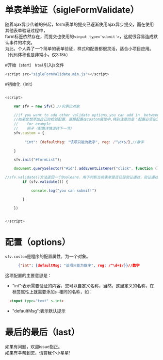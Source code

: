 # 单表单验证（sigleFormValidate）
随着ajax异步传输的兴起，form表单的提交已逐渐使用ajax异步提交，而在使用其他表单验证过程中，<br>
form标签依然存在，而提交也使用的`<input type='submit'>`，这就很容易造成默认事件的冲突。<br>
为此，个人弄了一个简单的表单验证，样式和配置都很灵活，适合小项目应用。（代码体积也是非常小，仅3.18k）

#开始（start）
`html`引入js文件
````javascript
<script src="sigleFormValidate.min.js"></script>
````
#初始化（init）
````javascript

<script>

    var sfv = new Sfv();//实例化对象

    //if you want to add other validate options,you can add in  between instance and init function!
    //如果您想添加自己的检验配置，直接配置在custom属性中,特别注意的是：配置必须在init初始化方法之前！
    //    for example
    //    例子（配置详情请转下一节）
    sfv.custom = {
        
         "int": {defaultMsg: "该项只能为数字", reg: /^\d+$/},//数字
        
    }

    sfv.init("#formList");

    document.querySelector("#id").addEventListener("click", function () {

//sfv.validate()方法返回一个Booleans，用于判断当前表单是否已经验证通过，验证通过后直接使用ajax传输数据。
        if (sfv.validate()) {

            console.log("you can submit!")

        }

    })


</script>

````

# 配置（options）
`sfv.custom`是程序的配置属性，为一个对象。<br>
````json
      {"int": {defaultMsg: "该项只能为数字", reg: /^\d+$/}}//数字
````
这项配置的主要意思是：<br>
* "int":表示需要验证的内容，您可以自定义名称，当然，这里定义的名称，在标签属性上就需要添加`s-`相同的名称，如：
````html
  <input type="text" s-int>
````
* "defaultMsg":表示默认提示

# 最后的最后（last）
如果有问题，欢迎issue指正。<br>
如果有幸帮到您，请赏我个小星星!
